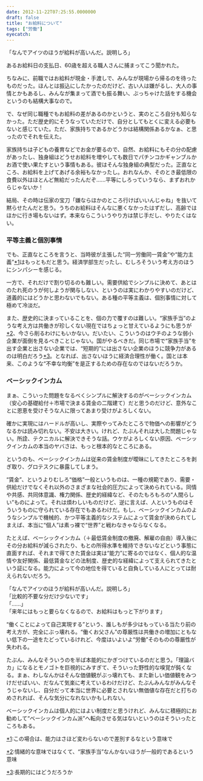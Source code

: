 ```yaml
---
date: 2012-11-22T07:25:55.0000000
draft: false
title: "お給料について"
tags: ["労働"]
eyecatch: 
---
```

<p>「なんでアイツのほうが給料が高いんだ。説明しろ」</p><p>あるお給料日の支払日、60歳を超える職人さんに捕まってこう聞かれた。</p><p>ちなみに、前職ではお給料が現金・手渡しで、みんなが現場から帰るのを待ったものだった。ほんとは振込にしたかったのだけど、古い人は嫌がるし、大人の事情とかもあるし、みんなが集まって酒でも振る舞い、ぶっちゃけた話をする機会というのも結構大事なので。</p><p>で、なぜ同じ職種でもお給料の差があるのかというと、実のところ自分も知らなかった。ただ歴史的にそうなっていただけで、自分としてもとくに変える必要もないと感じていた。ただ、家族持ちであるかどうかは結構関係あるかなぁ、と思ったのでそれを伝えた。</p><p>家族持ちは子どもの養育などでお金が要るので、自然、お給料にもその分の配慮があったし、独身組はどうせお給料を増やしても数日でパチンコかギャンブルかお酒で使い果たすという事情もある。彼はそんな独身組の典型だった。正直なところ、お給料を上げてあげる余裕もなかったし。おれなんか、そのとき最低限の食費以外はほとんど無給だったんだぞ……平等にしろっていうなら、まずおれからじゃないか！</p><p>結局、その時は伝家の宝刀「嫌ならほかのところ行けばいいんじゃね」を抜いて黙らせたんだと思う。うちのお給料はそんなに悪くなかったはずだし、高齢ではほかに行き場もないはず。本来ならこういうやり方は禁じ手だし、やりたくはない。</p>

<div class="section">
<h3>平等主義と個別事情</h3>
<p>でも、正直なところを言うと、当時彼が主張した“同一労働同一賃金”や“能力主義”<a href="#f1" name="fn1" title="この場合は、能力はさほど変わらないので差別するなという意味で">*1</a>はもっともだと思う。経済学部生だったし、むしろそういう考え方のほうにシンパシーを感じる。</p><p>一方で、それだけで割り切るのも難しい。需要供給でシンプルに決めて、あとはのたれ死のうが何しようが関与しない、というのは実にわかりやすいのだけど、道義的にはどうかと思わないでもない。ある種の平等主義は、個別事情に対して極めて冷淡だ。</p><p>また、歴史的に決まっていることを、個の力で覆すのは難しい。“家族手当”のような考え方は共働きが珍しくない現在ではちょっと甘えているようにも思うが<a href="#f2" name="fn2" title="情緒的な意味ではなくて、“家族手当”なんかないほうが一般的であるという意味">*2</a>、今さら削るわけにもいかない。だいたい、こういうのはウチのような弱小企業が面倒を見るべきことじゃない。国がやるべきだ。同じ市場で“家族手当”を出す企業と出さない企業では、“短期的”には出さない企業のほうに競争力があるのは明白だろう<a href="#f3" name="fn3" title="長期的にはどうだろうか">*3</a>。となれば、出さないほうに経済合理性が働く。国とは本来、このような“不幸な均衡”を是正するための存在なのではないだろうか。</p>

</div>
<div class="section">
<h3>ベーシックインカム</h3>
<p>まぁ、こういった問題をなるべくシンプルに解決するのがベーシックインカム（安心の基礎給付＋市場で決まる賃金の二階建て）だと思うのだけど、意外なことに恩恵を受けそうな人に限ってあまり受けがよろしくない。</p><p>確かに実現にはハードルが高いし、実際やってみたところで物価への影響がどうなるかは読み切れない。不安は大きい。けれど、たぶんそれは大した問題じゃない。所詮、テクニカルに解決できそうな話。ウケがよろしくない原因、ベーシックインカムの本当のヤバさは、もっと根本的なところにある。</p><p>というのも、ベーシックインカムは従来の賃金制度が曖昧にしてきたところを剥ぎ取り、グロテスクに暴露してしまう。</p><p>“賃金”、というよりむしろ“価格”一般というものは、一種の規範であり、需要・供給だけでなくそれ以外のさまざまな社会的圧力によって決められている。同情や共感、共同体意識、権力関係、歴史的経緯など、そのたもろもろの“人間らしい”ものによって。それは煩わしいものだけど、逆に言えば、人というものはそういうものに守られている存在でもあるわけだ。もし、ベーシックインカムのようなシンプルで機械的、かつ平等主義的なシステムによって賃金が決められてしまえば、本当に“個人”は素っ裸で“世界”と戦わなきゃならなくなる。</p><p>たとえば、ベーシックインカム（＋最低賃金制度の撤廃、解雇の自由）導入後にその分お給料が減らされたり、もとの所得水準を維持できないなどという事態に直面すれば、それまで得てきた賃金は実は“能力”に寄るのではなく、個人的な温情や友好関係、最低賃金などの法制度、歴史的な経緯によって支えられてきたという証になる。能力によって今の地位を得ていると自負している人にとっては耐えられないだろう。</p><p>「なんでアイツのほうが給料が高いんだ。説明しろ」<br />
「比較的不要な分だけ少ないです」<br />
「……」<br />
「来年にはもっと要らなくなるので、お給料はもっと下がります」</p><p>“働くことによって自己実現する”という、誰しもが多少はもっている当たり前の考え方が、完全にぶっ壊れる。“働くお父さん”の尊厳性は共働きの増加にともない低下の一途をたどっているけれど、今度はいよいよ“労働”そのものの尊厳性が失われる。</p><p>たぶん、みんなそういうのを半ば本能的にかぎつけているのだと思う。「理論バカ」になるとモノゴトを巨視的にみすぎて、そういった野性的な嗅覚が鈍くなる。まぁ、わしなんかはそんな価値観がぶっ壊れても、また新しい価値観をみつけだせばいい、だなんて気楽に考えているわけだけど、たぶんみんながみんなそうじゃないし、自分だって本当に世界に必要とされない無価値な存在だと打ちのめされれば、そんな気分になれないかもしれない。</p><p>ベーシックインカムは個人的にはよい制度だと思うけれど、みんなに積極的にお勧めして“ベーシックインカム派”へ転向させる気はないというのはそういったところもある。</p>

</div><div class="footnote">
<p class="footnote"><a href="#fn1" name="f1" class="footnote-number">*1</a><span class="footnote-delimiter">:</span><span class="footnote-text">この場合は、能力はさほど変わらないので差別するなという意味で</span></p>
<p class="footnote"><a href="#fn2" name="f2" class="footnote-number">*2</a><span class="footnote-delimiter">:</span><span class="footnote-text">情緒的な意味ではなくて、“家族手当”なんかないほうが一般的であるという意味</span></p>
<p class="footnote"><a href="#fn3" name="f3" class="footnote-number">*3</a><span class="footnote-delimiter">:</span><span class="footnote-text">長期的にはどうだろうか</span></p>
</div>